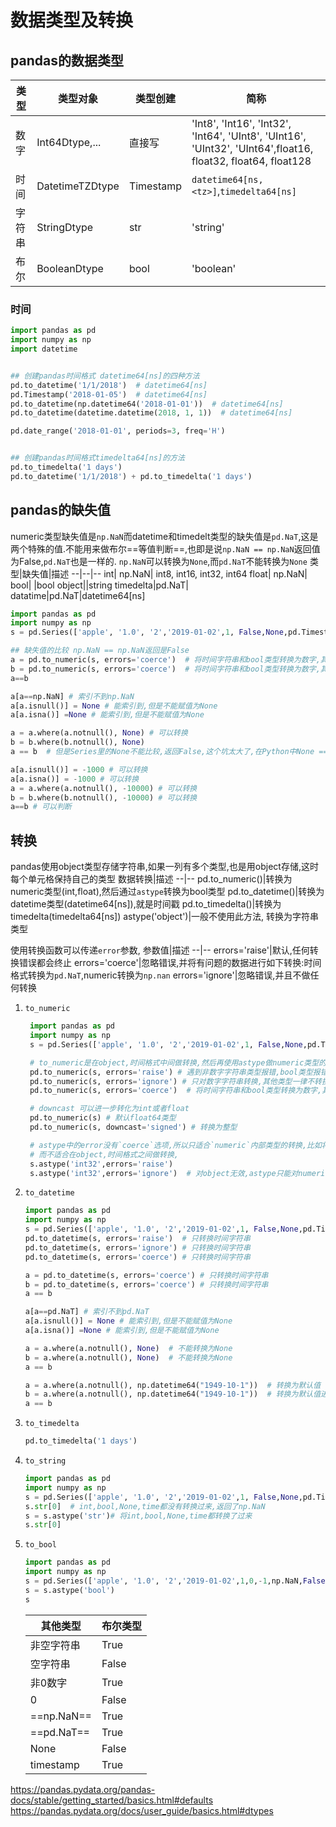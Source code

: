 # 数据类型及转换


## pandas的数据类型
类型|类型对象|类型创建|简称
--|--|--|--
数字|Int64Dtype,...|直接写|'Int8', 'Int16', 'Int32', 'Int64', 'UInt8', 'UInt16', 'UInt32', 'UInt64',float16, float32, float64, float128
时间|DatetimeTZDtype|Timestamp|`datetime64[ns, <tz>]`,`timedelta64[ns]`
字符串|StringDtype|str|'string'
布尔|BooleanDtype|bool|'boolean'

### 时间
```python
import pandas as pd
import numpy as np
import datetime


## 创建pandas时间格式 datetime64[ns]的四种方法
pd.to_datetime('1/1/2018')  # datetime64[ns]
pd.Timestamp('2018-01-05')  # datetime64[ns]
pd.to_datetime(np.datetime64('2018-01-01'))  # datetime64[ns]
pd.to_datetime(datetime.datetime(2018, 1, 1))  # datetime64[ns]

pd.date_range('2018-01-01', periods=3, freq='H')


## 创建pandas时间格式timedelta64[ns]的方法
pd.to_timedelta('1 days')
pd.to_datetime('1/1/2018') + pd.to_timedelta('1 days')
```


## pandas的缺失值
numeric类型缺失值是`np.NaN`而datetime和timedelt类型的缺失值是`pd.NaT`,这是两个特殊的值.不能用来做布尔==等值判断==,也即是说`np.NaN == np.NaN`返回值为False,`pd.NaT`也是一样的.
`np.NaN`可以转换为`None`,而`pd.NaT`不能转换为`None`
类型|缺失值|描述
--|--|--
int| np.NaN|	int8, int16, int32, int64
float| np.NaN|	
bool| |bool
object||string
timedelta|pd.NaT|
datatime|pd.NaT|datetime64[ns]

```python
import pandas as pd
import numpy as np
s = pd.Series(['apple', '1.0', '2','2019-01-02',1, False,None,pd.Timestamp('2018-01-05')])

## 缺失值的比较 np.NaN == np.NaN返回是False
a = pd.to_numeric(s, errors='coerce')  # 将时间字符串和bool类型转换为数字,其他均转换为NaN
b = pd.to_numeric(s, errors='coerce')  # 将时间字符串和bool类型转换为数字,其他均转换为NaN
a==b

a[a==np.NaN] # 索引不到np.NaN
a[a.isnull()] = None # 能索引到,但是不能赋值为None
a[a.isna()] =None # 能索引到,但是不能赋值为None

a = a.where(a.notnull(), None) # 可以转换
b = b.where(b.notnull(), None)
a == b  # 但是Series里的None不能比较,返回False,这个坑太大了,在Python中None == None 返回是Ture

a[a.isnull()] = -1000 # 可以转换
a[a.isna()] = -1000 # 可以转换
a = a.where(a.notnull(), -10000) # 可以转换
b = b.where(b.notnull(), -10000) # 可以转换
a==b # 可以判断
```



## 转换
pandas使用object类型存储字符串,如果一列有多个类型,也是用object存储,这时每个单元格保持自己的类型
数据转换|描述
--|--
pd.to_numeric()|转换为numeric类型(int,float),然后通过`astype`转换为bool类型
pd.to_datetime()|转换为datetime类型(datetime64[ns]),就是时间戳
pd.to_timedelta()|转换为timedelta(timedelta64[ns])
astype('object')|一般不使用此方法, 转换为字符串类型

使用转换函数可以传递`error`参数,
参数值|描述
--|--
errors='raise'|默认,任何转换错误都会终止
errors='coerce'|忽略错误,并将有问题的数据进行如下转换:时间格式转换为`pd.NaT`,numeric转换为`np.nan`
errors='ignore'|忽略错误,并且不做任何转换


1. `to_numeric`

   ```python
    import pandas as pd
    import numpy as np
    s = pd.Series(['apple', '1.0', '2','2019-01-02',1, False,None,pd.Timestamp('2018-01-05')])

    # to_numeric是在object,时间格式中间做转换,然后再使用astype做numeric类型的内部转换
    pd.to_numeric(s, errors='raise') # 遇到非数字字符串类型报错,bool类型报错,时间类型转换为int
    pd.to_numeric(s, errors='ignore') # 只对数字字符串转换,其他类型一律不转换,包含时间类型
    pd.to_numeric(s, errors='coerce')  # 将时间字符串和bool类型转换为数字,其他均转换为NaN

    # downcast 可以进一步转化为int或者float
    pd.to_numeric(s) # 默认float64类型
    pd.to_numeric(s, downcast='signed') # 转换为整型

    # astype中的error没有`coerce`选项,所以只适合`numeric`内部类型的转换,比如将int32转换为int64,int32转换为float32
    # 而不适合在object,时间格式之间做转换,
    s.astype('int32',errors='raise')
    s.astype('int32',errors='ignore')  # 对object无效,astype只能对numeric类型生效
    ```

2. `to_datetime`
    ```python
    import pandas as pd
    import numpy as np
    s = pd.Series(['apple', '1.0', '2','2019-01-02',1, False,None,pd.Timestamp('2018-01-05')])
    pd.to_datetime(s, errors='raise')  # 只转换时间字符串
    pd.to_datetime(s, errors='ignore') # 只转换时间字符串
    pd.to_datetime(s, errors='coerce') # 只转换时间字符串

    a = pd.to_datetime(s, errors='coerce') # 只转换时间字符串
    b = pd.to_datetime(s, errors='coerce') # 只转换时间字符串
    a == b

    a[a==pd.NaT] # 索引不到pd.NaT
    a[a.isnull()] = None # 能索引到,但是不能赋值为None
    a[a.isna()] =None # 能索引到,但是不能赋值为None

    a = a.where(a.notnull(), None)  # 不能转换为None
    b = a.where(a.notnull(), None)  # 不能转换为None
    a == b

    a = a.where(a.notnull(), np.datetime64("1949-10-1"))  # 转换为默认值
    b = a.where(a.notnull(), np.datetime64("1949-10-1"))  # 转换为默认值进行比较
    a == b

    ```

3. `to_timedelta`

    ```python
    pd.to_timedelta('1 days')
    ```

4. `to_string`

    ```python
    import pandas as pd
    import numpy as np
    s = pd.Series(['apple', '1.0', '2','2019-01-02',1, False,None,pd.Timestamp('2018-01-05')])
    s.str[0]  # int,bool,None,time都没有转换过来,返回了np.NaN
    s = s.astype('str')# 将int,bool,None,time都转换了过来
    s.str[0]

    ```

5. `to_bool`
    ```python
    import pandas as pd
    import numpy as np
    s = pd.Series(['apple', '1.0', '2','2019-01-02',1,0,-1,np.NaN,False,None,pd.Timestamp('2018-01-05')])
    s = s.astype('bool')
    s

    ```

    其他类型|布尔类型
    --|--
    非空字符串|True
    空字符串|False
    非0数字|True
    0|False
    ==np.NaN==|True
    ==pd.NaT==|True
    None|False
    timestamp|True

https://pandas.pydata.org/pandas-docs/stable/getting_started/basics.html#defaults
https://pandas.pydata.org/docs/user_guide/basics.html#dtypes